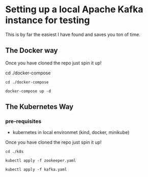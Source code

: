 
# Setting up a local Apache Kafka instance for testing

This is by far the easiest I have found and saves you ton of time. 

## The Docker way

Once you have cloned the repo just spin it up!

cd ./docker-compose

```
cd ./docker-compose

docker-compose up -d
```

## The Kubernetes Way

### pre-requisites

- kubernetes in local environmet (kind, docker, minikube)

Once you have cloned the repo just spin it up!

```
cd ./k8s

kubectl apply -f zookeeper.yaml

kubectl apply -f kafka.yaml

```